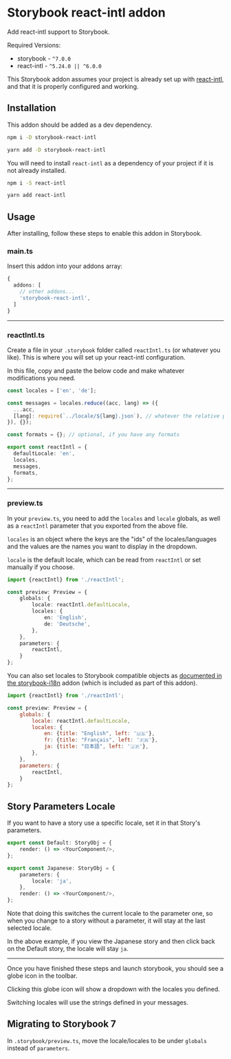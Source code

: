 # Storybook react-intl addon

Add react-intl support to Storybook.

Required Versions:
* storybook - `^7.0.0`
* react-intl - `^5.24.0 || ^6.0.0`

This Storybook addon assumes your project is already set up with [react-intl](https://formatjs.io/docs/react-intl/), and that it is properly configured and working.

## Installation

This addon should be added as a dev dependency.

```bash
npm i -D storybook-react-intl
```

```bash
yarn add -D storybook-react-intl
```

You will need to install `react-intl` as a dependency of your project if it is not already installed.
```bash
npm i -S react-intl
```

```bash
yarn add react-intl
```

## Usage

After installing, follow these steps to enable this addon in Storybook.

### main.ts
Insert this addon into your addons array:
```typescript
{
  addons: [
    // other addons...
    'storybook-react-intl',
  ]
}
```
---

### reactIntl.ts
Create a file in your `.storybook` folder called `reactIntl.ts` (or whatever you like). This is where you will set up your react-intl configuration.

In this file, copy and paste the below code and make whatever modifications you need.
```typescript
const locales = ['en', 'de'];

const messages = locales.reduce((acc, lang) => ({
  ...acc,
  [lang]: require(`../locale/${lang}.json`), // whatever the relative path to your messages json is
}), {});

const formats = {}; // optional, if you have any formats

export const reactIntl = {
  defaultLocale: 'en',
  locales,
  messages,
  formats,
};
```
---

### preview.ts
In your `preview.ts`, you need to add the `locales` and `locale` globals, as well as a `reactIntl` parameter that you exported from the above file.

`locales` is an object where the keys are the "ids" of the locales/languages and the values are the names you want to display in the dropdown.

`locale` is the default locale, which can be read from `reactIntl` or set manually if you choose.

```typescript
import {reactIntl} from './reactIntl';

const preview: Preview = {
    globals: {
        locale: reactIntl.defaultLocale,
        locales: {
            en: 'English',
            de: 'Deutsche',  
        },
    },
    parameters: {
        reactIntl,
    }
};
```

You can also set locales to Storybook compatible objects as [documented in the storybook-i18n](https://github.com/stevensacks/storybook-i18n#end-users) addon (which is included as part of this addon).

```javascript
import {reactIntl} from './reactIntl';

const preview: Preview = {
    globals: {
        locale: reactIntl.defaultLocale,
        locales: {
            en: {title: "English", left: '🇺🇸'},
            fr: {title: "Français", left: '🇫🇷'},
            ja: {title: "日本語", left: '🇯🇵'},
        },
    },
    parameters: {
        reactIntl,
    }
};
```

## Story Parameters Locale

If you want to have a story use a specific locale, set it in that Story's parameters.

```typescript jsx
export const Default: StoryObj = {
    render: () => <YourComponent/>,
};

export const Japanese: StoryObj = {
    parameters: {
        locale: 'ja',
    },
    render: () => <YourComponent/>,
};
```
Note that doing this switches the current locale to the parameter one, so when you change to a story without a parameter, it will stay at the last selected locale.

In the above example, if you view the Japanese story and then click back on the Default story, the locale will stay `ja`.

---
Once you have finished these steps and launch storybook, you should see a globe icon in the toolbar.

Clicking this globe icon will show a dropdown with the locales you defined.

Switching locales will use the strings defined in your messages.

## Migrating to Storybook 7

In `.storybook/preview.ts`, move the locale/locales to be under `globals` instead of `parameters`.